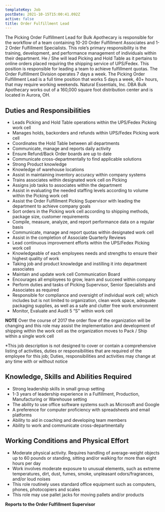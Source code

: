 ```yaml
---
templateKey: Job
postDate: 2021-10-15T15:00:41.092Z
active: false
title: Order Fulfillment Lead
---
```

The Picking Order Fulfillment Lead for Bulk Apothecary is responsible for the workflow of a team containing 10-20 Order Fulfillment Associates and 1-2 Order Fulfillment Specialists. This role’s primary responsibility is the training, development, and performance management of individuals within their department. He / She will lead Picking and Hold Table as it pertains to online orders placed requiring the shipping service of UPS/Fedex. This position is responsible for leading a team to achieve fulfillment quotas. The Order Fulfillment Division operates 7 days a week. The Picking Order Fulfillment Lead is a full time position that works 5 days a week, 40+ hours, that may require working weekends. Natural Essentials, Inc. DBA Bulk Apothecary works out of a 160,000 square foot distribution center and is located in Aurora, OH.

## Duties and Responsibilities

- Leads Picking and Hold Table operations within the UPS/Fedex Picking work cell
- Manages holds, backorders and refunds within UPS/Fedex Picking work cell
- Coordinates the Hold Table between all departments
- Communicate, manage and reports daily activity
- Ensure Refund/Back Order boards are up to date
- Communicate cross-departmentally to find applicable solutions
- Strong Product knowledge
- Knowledge of warehouse locations
- Assist in maintaining inventory accuracy within company systems
- Trains associates within designated work cell on Picking
- Assigns job tasks to associates within the department
- Assist in evaluating the needed staffing levels according to volume within the Picking work cell
- Assist the Order Fulfillment Picking Supervisor with leading the department to achieve company goals
- Sort orders in the Picking work cell according to shipping methods, package size, customer requirements
- Compile, measure, analyze, and report performance data on a regular basis
- Communicate, manage and report quotas within designated work cell
- Assist in the completion of Associate Quarterly Reviews
- Lead continuous improvement efforts within the UPS/Fedex Picking work cell
- Knowledgeable of each employees needs and strengths to ensure their highest quality of work
- Taking job and product knowledge and instilling it into department associates
- Maintain and update work cell Communication Board
- Encourages all employees to grow, learn and succeed within company
- Perform duties and tasks of Picking Supervisor, Senior Specialists and Associates as required
- Responsible for compliance and oversight of individual work cell; which includes but is not limited to organization, clean work space, adequate packaging supplies, as well as a safe and clutter free work environment
- Monitor, Evaluate and Audit 5 “S” within work cell

**NOTE** Over the course of 2017 the order flow of the organization will be changing and this role may assist the implementation and development of shipping within the work cell as the organization moves to Pack / Ship within a single work cell

*This job description is not designed to cover or contain a comprehensive listing of activities, duties or responsibilities that are required of the employee for this job; Duties, responsibilities and activities may change at any time with or without notice

## Knowledge, Skills and Abilities Required

- Strong leadership skills in small group setting
- 1-3 years of leadership experience in a Fulfillment, Production, Manufacturing or Warehouse setting
- The ability to use office software systems such as Microsoft and Google
- A preference for computer proficiency with spreadsheets and email platforms
- Ability to aid in coaching and developing team members
- Ability to work and communicate cross-departmentally

## Working Conditions and Physical Effort

- Moderate physical activity. Requires handling of average-weight objects up to 60 pounds or standing, sitting and/or walking for more than eight hours per day
- Work involves moderate exposure to unusual elements, such as extreme temperatures, dirt, dust, fumes, smoke, unpleasant odors/fragrances, and/or loud noises
- This role routinely uses standard office equipment such as computers, phones, photocopiers and scales
- This role may use pallet jacks for moving pallets and/or products

**Reports to the Order Fulfillment Supervisor**

